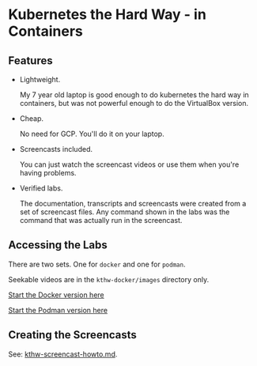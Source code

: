 # Kubernetes the Hard Way - in Containers

## Features

* Lightweight.
  
  My 7 year old laptop is good enough to do kubernetes the hard way in containers, but was not powerful enough to do the VirtualBox version.

* Cheap.
  
  No need for GCP. You'll do it on your laptop.

* Screencasts included.
  
  You can just watch the screencast videos or use them when you're having problems.

* Verified labs.
  
  The documentation, transcripts and screencasts were created from a set of screencast files. Any command shown in the labs was the command that was actually run in the screencast.

## Accessing the Labs

There are two sets. One for `docker` and one for `podman`.

Seekable videos are in the `kthw-docker/images` directory only.

[Start the Docker version here](kthw-docker/k8shardway.md)

[Start the Podman version here](kthw-podman/k8shardway.md)

## Creating the Screencasts

See: [kthw-screencast-howto.md](kthw-screencast-howto.md).
